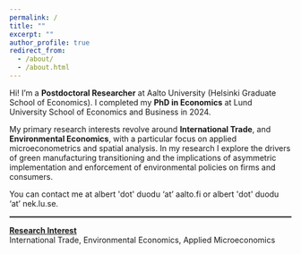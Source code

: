 ```yaml
---
permalink: /
title: ""
excerpt: ""
author_profile: true
redirect_from: 
  - /about/
  - /about.html
---
```


Hi! I’m a **Postdoctoral Researcher**  at <a href="https://www.aalto.fi/en/department-of-economics/albert-duodu" style="text-decoration: none" target="_blank"> Aalto University </a> (Helsinki Graduate School of Economics). I completed my **PhD in Economics** at <a href="https://portal.research.lu.se/en/persons/albert-duodu" style="text-decoration: none" target="_blank"> Lund University School of Economics and Business </a> in 2024. 


My primary research interests revolve around  **International Trade**, and **Environmental Economics**, with a particular focus on applied microeconometrics and spatial analysis.  In my research I explore the drivers of green manufacturing transitioning and the implications of asymmetric implementation and enforcement of environmental policies on firms and consumers.


You can contact me at albert 'dot' duodu ‘at’ aalto.fi or albert 'dot' duodu ‘at’ nek.lu.se.
<hr style="border:1px solid gray">


[**Research Interest**]()   
International Trade, Environmental Economics, Applied Microeconomics